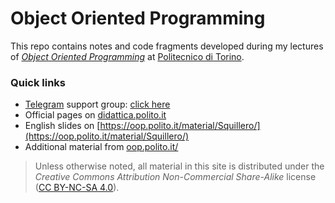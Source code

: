 Object Oriented Programming
===========================

This repo contains notes and code fragments developed during my lectures of [*Object Oriented Programming*](https://didattica.polito.it/pls/portal30/gap.pkg_guide.viewGap?p_cod_ins=04JEYLM) at [Politecnico di Torino](https://www.polito.it/?lang=en).

### Quick links

* [Telegram](https://en.wikipedia.org/wiki/Telegram_%28software%29) support group: [click here](https://t.me/joinchat/WVdHwhFZ7pZO8CYs)
* Official pages on [didattica.polito.it](https://didattica.polito.it/pls/portal30/gap.pkg_guide.viewGap?p_cod_ins=04JEYLM) 
* English slides on [https://oop.polito.it/material/Squillero/](https://oop.polito.it/material/Squillero/)
* Additional material from [oop.polito.it/](https://oop.polito.it/)

> Unless otherwise noted, all material in this site is distributed under the *Creative Commons Attribution Non-Commercial Share-Alike* license ([CC BY-NC-SA 4.0](https://tldrlegal.com/license/creative-commons-attribution-noncommercial-sharealike-4.0-international-%28cc-by-nc-sa-4.0%29)).
